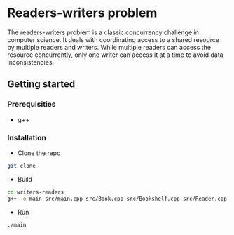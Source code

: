 # Readers-writers problem

The readers-writers problem is a classic concurrency challenge in computer science. It deals with coordinating access to a shared resource by multiple readers and writers. While multiple readers can access the resource concurrently, only one writer can access it at a time to avoid data inconsistencies.

## Getting started
### Prerequisities
- g++

### Installation
- Clone the repo
````bash
git clone
````
- Build
````bash
cd writers-readers
g++ -o main src/main.cpp src/Book.cpp src/Bookshelf.cpp src/Reader.cpp src/Writer.cpp -I include
````
- Run
```
./main
```
